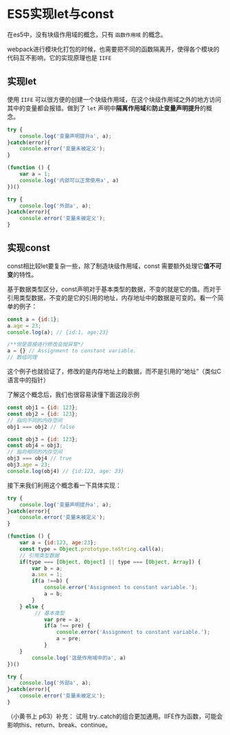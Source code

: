 # ES5实现let与const

在es5中，没有块级作用域的概念，只有 `函数作用域` 的概念。

webpack进行模块化打包的时候，也需要把不同的函数隔离开，使得各个模块的代码互不影响，它的实现原理也是 `IIFE` 

## 实现let

使用 `IIFE` 可以很方便的创建一个块级作用域，在这个块级作用域之外的地方访问其中的变量都会报错。做到了 `let` 声明中**隔离作用域**和**防止变量声明提升**的概念。

```jsx
try {
	console.log('变量声明提升a', a);
}catch(error){
	console.error('变量未被定义');
}

(function () {
	var a = 1;
	console.log('内部可以正常使用a', a)
})()

try {
	console.log('外部a', a);
}catch(error){
	console.error('变量未被定义');
}
```

## 实现const

const相比较let要复杂一些，除了制造块级作用域，const 需要额外处理它**值不可变**的特性。

基于数据类型区分，const声明对于基本类型的数据，不变的就是它的值。而对于引用类型数据，不变的是它的引用的地址，内存地址中的数据是可变的。看一个简单的例子：

```jsx
const a = {id:1};
a.age = 23;
console.log(a); // {id:1, age:23}

/**但是直接进行修改会抛异常*/
a = {} // Assignment to constant variable.
// 数组同理
```

这个例子也就验证了，修改的是内存地址上的数据，而不是引用的“地址”（类似C语言中的指针）

了解这个概念后，我们也很容易读懂下面这段示例

```jsx
const obj1 = {id: 123};
const obj2 = {id: 123};
// 指向不同的内存空间
obj1 === obj2 // false   

const obj3 = {id: 123};
const obj4 = obj3;
// 指向相同的内存空间
obj3 === obj4 // true
obj3.age = 23;
console.log(obj4) // {id:123, age: 23}
```

接下来我们利用这个概念看一下具体实现：

```jsx
try {
	console.log('变量声明提升a', a);
}catch(error){
	console.error('变量未被定义');
}

(function () {
	var a = {id:123, age:23};
	const type = Object.prototype.toString.call(a);
	// 引用类型数据
	if(type === [Object, Object] || type === [Object, Array]) {
		var b = a;
		a.sex = 1;
		if(a !==b) {
			console.error('Assignment to constant variable.');
			a = b;
		}
	} else {
		 // 基本类型
			var pre = a;
			if(a !== pre) {
				console.error('Assignment to constant variable.');
				a = pre;
			}
	}
		console.log('这是作用域中的a', a)
})()

try {
	console.log('外部a', a);
}catch(error){
	console.error('变量未被定义');
}
```

（小黄书上  p63）补充： 试用 try..catch的组合更加通用。IIFE作为函数，可能会影响this、return、break、continue。

